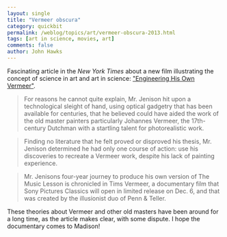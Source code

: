 ```yaml
---
layout: single 
title: "Vermeer obscura" 
category: quickbit
permalink: /weblog/topics/art/vermeer-obscura-2013.html
tags: [art in science, movies, art] 
comments: false 
author: John Hawks 
---
```


Fascinating article in the <em>New York Times</em> about a new film illustrating the concept of science in art and art in science: <a href="http://www.nytimes.com/2013/12/01/movies/tim-jenison-an-inventor-paints-the-music-lesson.html">"Engineering His Own Vermeer"</a>. 

<blockquote>For reasons he cannot quite explain, Mr. Jenison hit upon a technological sleight of hand, using optical gadgetry that has been available for centuries, that he believed could have aided the work of the old master painters  particularly Johannes Vermeer, the 17th-century Dutchman with a startling talent for photorealistic work.</blockquote>

<blockquote>Finding no literature that he felt proved or disproved his thesis, Mr. Jenison determined he had only one course of action: use his discoveries to recreate a Vermeer work, despite his lack of painting experience.</blockquote>

<blockquote>Mr. Jenisons four-year journey to produce his own version of The Music Lesson is chronicled in Tims Vermeer, a documentary film that Sony Pictures Classics will open in limited release on Dec. 6, and that was created by the illusionist duo of Penn & Teller.</blockquote>

These theories about Vermeer and other old masters have been around for a long time, as the article makes clear, with some dispute. I hope the documentary comes to Madison!

